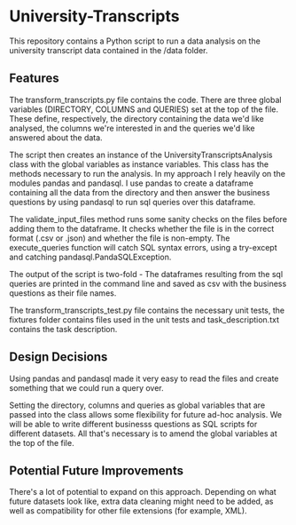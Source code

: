# University-Transcripts
This repository contains a Python script to run a data analysis on the university transcript data contained in the /data folder. 

## Features

The transform_transcripts.py file contains the code. There are three global variables (DIRECTORY, COLUMNS and QUERIES) set at the top of the file. These define, respectively, the directory containing the data we'd like analysed, the columns we're interested in and the queries we'd like answered about the data. 

The script then creates an instance of the UniversityTranscriptsAnalysis class with the global variables as instance variables. This class has the methods necessary to run the analysis. In my approach I rely heavily on the modules pandas and pandasql. I use pandas to create a dataframe containing all the data from the directory and then answer the business questions by using pandasql to run sql queries over this dataframe.

The validate_input_files method runs some sanity checks on the files before adding them to the dataframe. It checks whether the file is in the correct format (.csv or .json) and whether the file is non-empty. The execute_queries function will catch SQL syntax errors, using a try-except and catching pandasql.PandaSQLException. 

The output of the script is two-fold - The dataframes resulting from the sql queries are printed in the command line and saved as csv with the business questions as their file names.

The transform_transcripts_test.py file contains the necessary unit tests, the fixtures folder contains files used in the unit tests and task_description.txt contains the task description. 

## Design Decisions

Using pandas and pandasql made it very easy to read the files and create something that we could run a query over. 

Setting the directory, columns and queries as global variables that are passed into the class allows some flexibility for future ad-hoc analysis. We will be able to write different businesss questions as SQL scripts for different datasets. All that's necessary is to amend the global variables at the top of the file.

## Potential Future Improvements

There's a lot of potential to expand on this approach. Depending on what future datasets look like, extra data cleaning might need to be added, as well as compatibility for other file extensions (for example, XML). 
